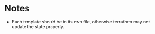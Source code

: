 



# Notes

- Each template should be in its own file, otherwise terraform may not update the state properly.